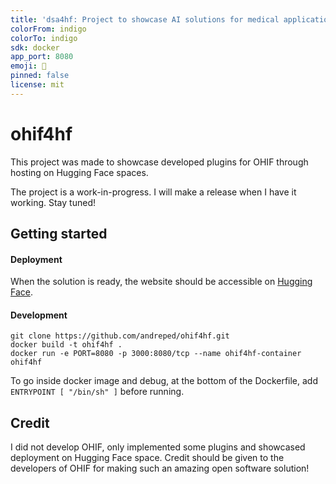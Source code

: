 ```yaml
---
title: 'dsa4hf: Project to showcase AI solutions for medical applications in OHIF'
colorFrom: indigo
colorTo: indigo
sdk: docker
app_port: 8080
emoji: 🔬
pinned: false
license: mit
---
```


# ohif4hf

This project was made to showcase developed plugins for OHIF through hosting on Hugging Face spaces.

The project is a work-in-progress. I will make a release when I have it working. Stay tuned!

## Getting started

#### Deployment

When the solution is ready, the website should be accessible on [Hugging Face](https://huggingface.co/spaces/andreped/ohif4hf).

#### Development

```
git clone https://github.com/andreped/ohif4hf.git
docker build -t ohif4hf .
docker run -e PORT=8080 -p 3000:8080/tcp --name ohif4hf-container ohif4hf
```

To go inside docker image and debug, at the bottom of the Dockerfile, add `ENTRYPOINT [ "/bin/sh" ]` before running.

## Credit

I did not develop OHIF, only implemented some plugins and showcased deployment on Hugging Face space.
Credit should be given to the developers of OHIF for making such an amazing open software solution!
